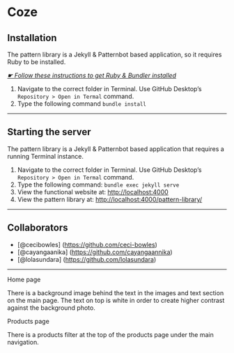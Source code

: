 # Coze

## Installation

The pattern library is a Jekyll & Patternbot based application, so it requires Ruby to be installed.

[*☛ Follow these instructions to get Ruby & Bundler installed*](https://learn-the-web.algonquindesign.ca/courses/web-dev-4/install-more-developer-tools/)

1. Navigate to the correct folder in Terminal. Use GitHub Desktop’s `Repository > Open in Termal` command.
2. Type the following command `bundle install`

---

## Starting the server

The pattern library is a Jekyll & Patternbot based application that requires a running Terminal instance.

1. Navigate to the correct folder in Terminal. Use GitHub Desktop’s `Repository > Open in Termal` command.
2. Type the following command: `bundle exec jekyll serve`
3. View the functional website at: [http://localhost:4000](http://localhost:4000)
4. View the pattern library at: [http://localhost:4000/pattern-library/](http://localhost:4000/pattern-library/)

---

## Collaborators

- [@cecibowles] (https://github.com/ceci-bowles)
- [@cayangaanika] (https://github.com/cayangaannika)
- [@lolasundara] (https://github.com/lolasundara)

---

Home page

There is a background image behind the text in the images and text section on the main page. The text on top is white in order to create higher contrast against the background photo.

Products page

There is a products filter at the top of the products page under the main navigation.
